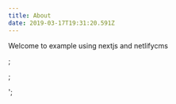 ```yaml
---
title: About
date: 2019-03-17T19:31:20.591Z
---
```

Welcome to example using nextjs and netlifycms

;

;

';
